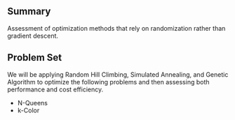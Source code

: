 ## Summary
Assessment of optimization methods that rely on randomization rather than gradient descent.

## Problem Set
We will be applying Random Hill Climbing, Simulated Annealing, and Genetic Algorithm to optimize the following problems and then assessing both performance and cost efficiency.
- N-Queens
- k-Color
